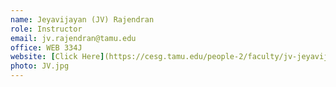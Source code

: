 ```yaml
---
name: Jeyavijayan (JV) Rajendran 
role: Instructor
email: jv.rajendran@tamu.edu 
office: WEB 334J
website: [Click Here](https://cesg.tamu.edu/people-2/faculty/jv-jeyavijayan-rajendran/)
photo: JV.jpg
---
```


